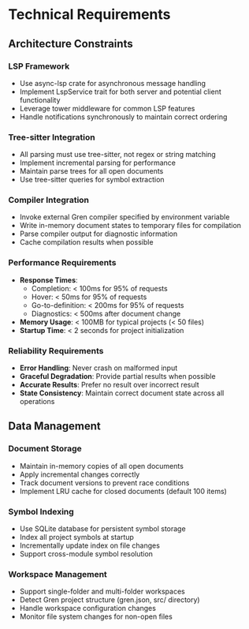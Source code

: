 # Technical Requirements

## Architecture Constraints

### LSP Framework
- Use async-lsp crate for asynchronous message handling
- Implement LspService trait for both server and potential client functionality
- Leverage tower middleware for common LSP features
- Handle notifications synchronously to maintain correct ordering

### Tree-sitter Integration
- All parsing must use tree-sitter, not regex or string matching
- Implement incremental parsing for performance
- Maintain parse trees for all open documents
- Use tree-sitter queries for symbol extraction

### Compiler Integration
- Invoke external Gren compiler specified by environment variable
- Write in-memory document states to temporary files for compilation
- Parse compiler output for diagnostic information
- Cache compilation results when possible

### Performance Requirements
- **Response Times**:
  - Completion: < 100ms for 95% of requests
  - Hover: < 50ms for 95% of requests
  - Go-to-definition: < 200ms for 95% of requests
  - Diagnostics: < 500ms after document change
- **Memory Usage**: < 100MB for typical projects (< 50 files)
- **Startup Time**: < 2 seconds for project initialization

### Reliability Requirements
- **Error Handling**: Never crash on malformed input
- **Graceful Degradation**: Provide partial results when possible
- **Accurate Results**: Prefer no result over incorrect result
- **State Consistency**: Maintain correct document state across all operations

## Data Management

### Document Storage
- Maintain in-memory copies of all open documents
- Apply incremental changes correctly
- Track document versions to prevent race conditions
- Implement LRU cache for closed documents (default 100 items)

### Symbol Indexing
- Use SQLite database for persistent symbol storage
- Index all project symbols at startup
- Incrementally update index on file changes
- Support cross-module symbol resolution

### Workspace Management
- Support single-folder and multi-folder workspaces
- Detect Gren project structure (gren.json, src/ directory)
- Handle workspace configuration changes
- Monitor file system changes for non-open files

